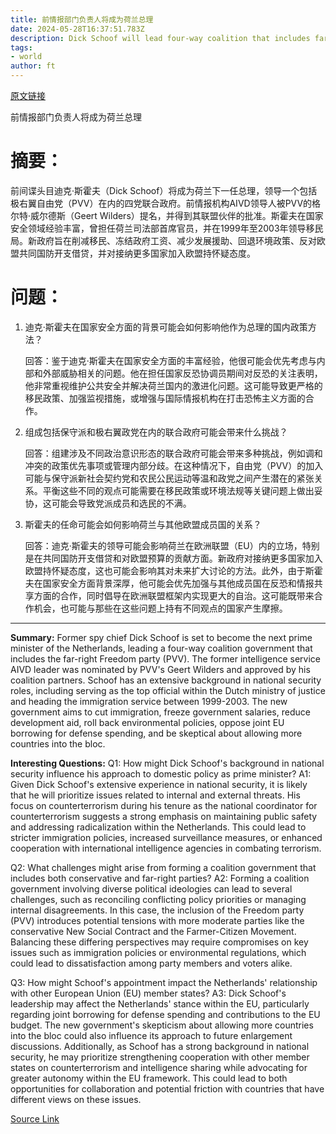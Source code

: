 ```yaml
---
title: 前情报部门负责人将成为荷兰总理
date: 2024-05-28T16:37:51.783Z
description: Dick Schoof will lead four-way coalition that includes far-right Freedom party
tags: 
- world
author: ft
---
```


[原文链接](https://ft.com/content/a9810bbd-6ef6-4022-b724-170fc3d13036)

前情报部门负责人将成为荷兰总理

# 摘要：

前间谍头目迪克·斯霍夫（Dick Schoof）将成为荷兰下一任总理，领导一个包括极右翼自由党（PVV）在内的四党联合政府。前情报机构AIVD领导人被PVV的格尔特·威尔德斯（Geert Wilders）提名，并得到其联盟伙伴的批准。斯霍夫在国家安全领域经验丰富，曾担任荷兰司法部首席官员，并在1999年至2003年领导移民局。新政府旨在削减移民、冻结政府工资、减少发展援助、回退环境政策、反对欧盟共同国防开支借贷，并对接纳更多国家加入欧盟持怀疑态度。

# 问题：

1. 迪克·斯霍夫在国家安全方面的背景可能会如何影响他作为总理的国内政策方法？

   回答：鉴于迪克·斯霍夫在国家安全方面的丰富经验，他很可能会优先考虑与内部和外部威胁相关的问题。他在担任国家反恐协调员期间对反恐的关注表明，他非常重视维护公共安全并解决荷兰国内的激进化问题。这可能导致更严格的移民政策、加强监视措施，或增强与国际情报机构在打击恐怖主义方面的合作。

2. 组成包括保守派和极右翼政党在内的联合政府可能会带来什么挑战？

   回答：组建涉及不同政治意识形态的联合政府可能会带来多种挑战，例如调和冲突的政策优先事项或管理内部分歧。在这种情况下，自由党（PVV）的加入可能与保守派新社会契约党和农民公民运动等温和政党之间产生潜在的紧张关系。平衡这些不同的观点可能需要在移民政策或环境法规等关键问题上做出妥协，这可能会导致党派成员和选民的不满。

3. 斯霍夫的任命可能会如何影响荷兰与其他欧盟成员国的关系？

   回答：迪克·斯霍夫的领导可能会影响荷兰在欧洲联盟（EU）内的立场，特别是在共同国防开支借贷和对欧盟预算的贡献方面。新政府对接纳更多国家加入欧盟持怀疑态度，这也可能会影响其对未来扩大讨论的方法。此外，由于斯霍夫在国家安全方面背景深厚，他可能会优先加强与其他成员国在反恐和情报共享方面的合作，同时倡导在欧洲联盟框架内实现更大的自治。这可能既带来合作机会，也可能与那些在这些问题上持有不同观点的国家产生摩擦。

---

**Summary:**
Former spy chief Dick Schoof is set to become the next prime minister of the Netherlands, leading a four-way coalition government that includes the far-right Freedom party (PVV). The former intelligence service AIVD leader was nominated by PVV's Geert Wilders and approved by his coalition partners. Schoof has an extensive background in national security roles, including serving as the top official within the Dutch ministry of justice and heading the immigration service between 1999-2003. The new government aims to cut immigration, freeze government salaries, reduce development aid, roll back environmental policies, oppose joint EU borrowing for defense spending, and be skeptical about allowing more countries into the bloc.

**Interesting Questions:**
Q1: How might Dick Schoof's background in national security influence his approach to domestic policy as prime minister?
A1: Given Dick Schoof's extensive experience in national security, it is likely that he will prioritize issues related to internal and external threats. His focus on counterterrorism during his tenure as the national coordinator for counterterrorism suggests a strong emphasis on maintaining public safety and addressing radicalization within the Netherlands. This could lead to stricter immigration policies, increased surveillance measures, or enhanced cooperation with international intelligence agencies in combating terrorism.

Q2: What challenges might arise from forming a coalition government that includes both conservative and far-right parties?
A2: Forming a coalition government involving diverse political ideologies can lead to several challenges, such as reconciling conflicting policy priorities or managing internal disagreements. In this case, the inclusion of the Freedom party (PVV) introduces potential tensions with more moderate parties like the conservative New Social Contract and the Farmer-Citizen Movement. Balancing these differing perspectives may require compromises on key issues such as immigration policies or environmental regulations, which could lead to dissatisfaction among party members and voters alike.

Q3: How might Schoof's appointment impact the Netherlands' relationship with other European Union (EU) member states?
A3: Dick Schoof's leadership may affect the Netherlands' stance within the EU, particularly regarding joint borrowing for defense spending and contributions to the EU budget. The new government's skepticism about allowing more countries into the bloc could also influence its approach to future enlargement discussions. Additionally, as Schoof has a strong background in national security, he may prioritize strengthening cooperation with other member states on counterterrorism and intelligence sharing while advocating for greater autonomy within the EU framework. This could lead to both opportunities for collaboration and potential friction with countries that have different views on these issues.

[Source Link](https://ft.com/content/a9810bbd-6ef6-4022-b724-170fc3d13036)

